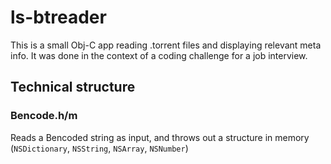 # ls-btreader
This is a small Obj-C app reading .torrent files and displaying relevant meta info. It was done in the context of a coding challenge for a job interview.



## Technical structure

### Bencode.h/m
Reads a Bencoded string as input, and throws out a structure in memory (`NSDictionary`, `NSString`, `NSArray`, `NSNumber`)


